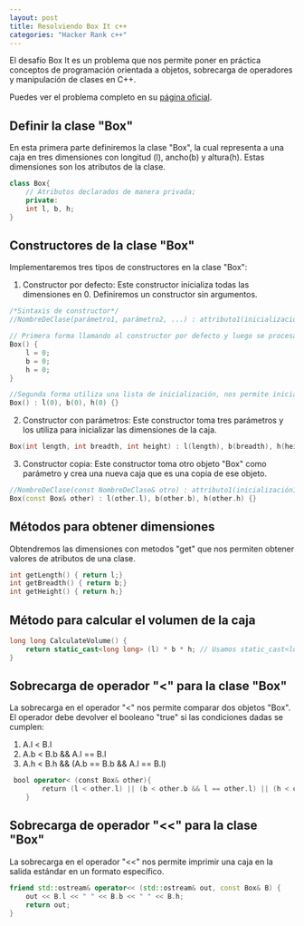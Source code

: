 ```yaml
---
layout: post
title: Resolviendo Box It c++
categories: "Hacker Rank c++"
---
```

El desafío Box It es un problema que nos permite poner en práctica conceptos de programación orientada a objetos, sobrecarga de operadores y manipulación de clases en C++.

Puedes ver el problema completo en su [página oficial](https://www.hackerrank.com/challenges/box-it/problem).

## Definir la clase "Box"

En esta primera parte definiremos la clase "Box", la cual representa a una caja en tres dimensiones con longitud (l), ancho(b) y altura(h). Estas dimensiones son los atributos de la clase.

```cpp
class Box{
	// Atributos declarados de manera privada;
	private:
	int l, b, h;
}

```

## Constructores de la clase "Box"
Implementaremos tres tipos de constructores en la clase "Box":

1. Constructor por defecto: Este constructor inicializa todas las dimensiones en 0. Definiremos un constructor sin argumentos.

```cpp
/*Sintaxis de constructor*/
//NombreDeClase(parámetro1, parámetro2, ...) : attributo1(inicialización1), atributo2(inicialización2), ... {código de constructor}

// Primera forma llamando al constructor por defecto y luego se procesan las asignaciones
Box() {
	l = 0;
	b = 0;
	h = 0;
}

//Segunda forma utiliza una lista de inicialización, nos permite inicializar los atributos directamente en la fase de construcción del objeto
Box() : l(0), b(0), h(0) {}

```

2. Constructor con parámetros: Este constructor toma tres parámetros y los utiliza para inicializar las dimensiones de la caja.

```cpp
Box(int length, int breadth, int height) : l(length), b(breadth), h(height) {}
```

3. Constructor copia: Este constructor toma otro objeto "Box" como parámetro y crea una nueva caja que es una copia de ese objeto.

```cpp
//NombreDeClase(const NombreDeClase& otro) : attributo1(inicialización1), atributo2(inicialización2), ... {código de constructor}
Box(const Box& other) : l(other.l), b(other.b), h(other.h) {}
```
## Métodos para obtener dimensiones
Obtendremos las dimensiones con metodos "get" que nos permiten obtener valores de atributos de una clase.

```cpp
int getLength() { return l;}
int getBreadth() { return b;}
int getHeight() { return h;}
```

## Método para calcular el volumen de la caja

```cpp
long long CalculateVolume() {
	return static_cast<long long> (l) * b * h; // Usamos static_cast<long long> para convertir el tipo de dato de "l"(int) a long long, esto permite que este tipo de dato pueda manejar números grandes sin desbordamiento.
}
```

## Sobrecarga de operador "<" para la clase "Box"

La sobrecarga en el operador "<" nos permite comparar dos objetos "Box". El operador debe devolver el booleano "true" si las condiciones dadas se cumplen:
1. A.l < B.l
2. A.b < B.b && A.l == B.l
3. A.h < B.h && (A.b == B.b && A.l == B.l)

```cpp
 bool operator< (const Box& other){
        return (l < other.l) || (b < other.b && l == other.l) || (h < other.h && (b == other.b && l == other.l));
    }
```


## Sobrecarga de operador "<<" para la clase "Box"

La sobrecarga en el operador "<<" nos permite imprimir una caja en la salida estándar en un formato específico.

```cpp
friend std::ostream& operator<< (std::ostream& out, const Box& B) {
	out << B.l << " " << B.b << " " << B.h;
	return out;
}
